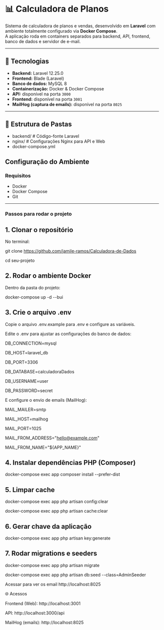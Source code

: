 # 📊 Calculadora de Planos

Sistema de calculadora de planos e vendas, desenvolvido em **Laravel** com ambiente totalmente configurado via **Docker Compose**.  
A aplicação roda em containers separados para backend, API, frontend, banco de dados e servidor de e-mail.

---

## 🚀 Tecnologias

- **Backend:** Laravel 12.25.0  
- **Frontend:** Blade (Laravel)  
- **Banco de dados:** MySQL 8  
- **Containerização:** Docker & Docker Compose  
- **API:** disponível na porta `3000`  
- **Frontend:** disponível na porta `3001`  
- **MailHog (captura de emails):** disponível na porta `8025`  

---

## 📂 Estrutura de Pastas
- backend/ # Código-fonte Laravel
- nginx/ # Configurações Nginx para API e Web
- docker-compose.yml

## Configuração do Ambiente
### Requisitos

- Docker
- Docker Compose
- Git

--- 

### Passos para rodar o projeto

## 1. Clonar o repositório
No terminal:

git clone https://github.com/jamile-ramos/Calculadora-de-Dados

cd seu-projeto

## 2. Rodar o ambiente Docker

Dentro da pasta do projeto:

docker-compose up -d --bui


## 3. Crie o arquivo .env
   
Copie o arquivo .env.example para .env e configure  as variáveis.

Edite o .env para ajustar as configurações do banco de dados:

DB_CONNECTION=mysql

DB_HOST=laravel_db

DB_PORT=3306

DB_DATABASE=calculadoraDados

DB_USERNAME=user

DB_PASSWORD=secret

E configure o envio de emails (MailHog):

MAIL_MAILER=smtp

MAIL_HOST=mailhog

MAIL_PORT=1025

MAIL_FROM_ADDRESS="hello@example.com"

MAIL_FROM_NAME="${APP_NAME}"


## 4. Instalar dependências PHP (Composer)
   
docker-compose exec app composer install --prefer-dist

## 5. Limpar cache
docker-compose exec app php artisan config:clear

docker-compose exec app php artisan cache:clear

## 6. Gerar chave da aplicação
   
docker-compose exec app php artisan key:generate

## 7. Rodar migrations e seeders
   
docker-compose exec app php artisan migrate

docker-compose exec app php artisan db:seed --class=AdminSeeder

Acessar para ver os email http://localhost:8025

🌐 Acessos

Frontend (Web): http://localhost:3001

API: http://localhost:3000/api

MailHog (emails): http://localhost:8025


